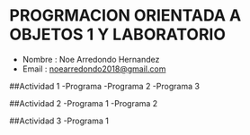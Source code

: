 # PROGRMACION ORIENTADA A OBJETOS 1 Y LABORATORIO
- Nombre : Noe Arredondo Hernandez
- Email : noearredondo2018@gmail.com

##Actividad 1
-Programa 
-Programa 2
-Programa 3

##Actividad 2
-Programa 1
-Programa 2

##Actividad 3
-Programa 1